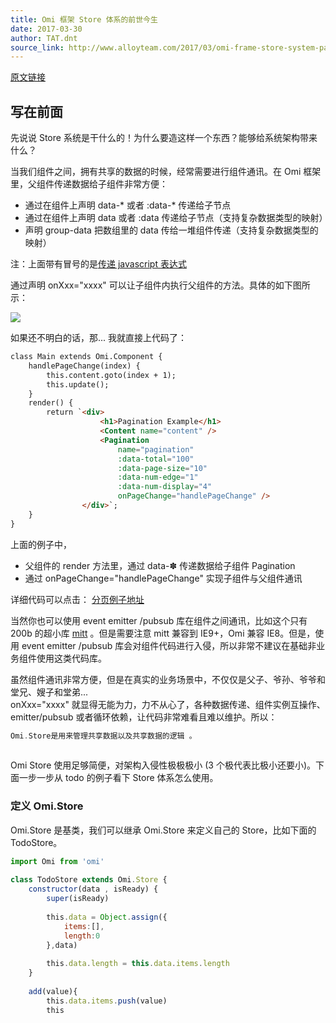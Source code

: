 ```yaml
---
title: Omi 框架 Store 体系的前世今生
date: 2017-03-30
author: TAT.dnt
source_link: http://www.alloyteam.com/2017/03/omi-frame-store-system-past-and-present/
---
```


<!-- {% raw %} - for jekyll -->

[原文链接](https://github.com/AlloyTeam/omi/tree/master/tutorial)

## 写在前面

先说说 Store 系统是干什么的！为什么要造这样一个东西？能够给系统架构带来什么？

当我们组件之间，拥有共享的数据的时候，经常需要进行组件通讯。在 Omi 框架里，父组件传递数据给子组件非常方便：

-   通过在组件上声明 data-\* 或者 :data-\* 传递给子节点
-   通过在组件上声明 data 或者 :data 传递给子节点（支持复杂数据类型的映射）
-   声明 group-data 把数组里的 data 传给一堆组件传递（支持复杂数据类型的映射）

注：上面带有冒号的是[传递 javascript 表达式](https://github.com/AlloyTeam/omi/blob/master/tutorial/js-expression.md)  

通过声明 onXxx="xxxx" 可以让子组件内执行父组件的方法。具体的如下图所示：

![](http://images2015.cnblogs.com/blog/105416/201703/105416-20170323100946955-1938506287.jpg)

如果还不明白的话，那... 我就直接上代码了：

```html
class Main extends Omi.Component {
    handlePageChange(index) {
        this.content.goto(index + 1);
        this.update();
    }
    render() {
        return `<div>
                    <h1>Pagination Example</h1>
                    <Content name="content" />
                    <Pagination
                        name="pagination"
                        :data-total="100"
                        :data-page-size="10"
                        :data-num-edge="1"
                        :data-num-display="4"　　　　　
                        onPageChange="handlePageChange" />
                </div>`;
    }
}
```

上面的例子中，

-   父组件的 render 方法里，通过 data-✽ 传递数据给子组件 Pagination
-   通过 onPageChange="handlePageChange" 实现子组件与父组件通讯

详细代码可以点击： [分页例子地址](https://github.com/AlloyTeam/omi/tree/master/example/pagination)

当然你也可以使用 event emitter /pubsub 库在组件之间通讯，比如这个只有 200b 的超小库 [mitt](https://github.com/developit/mitt) 。但是需要注意 mitt 兼容到 IE9+，Omi 兼容 IE8。但是，使用 event emitter /pubsub 库会对组件代码进行入侵，所以非常不建议在基础非业务组件使用这类代码库。

虽然组件通讯非常方便，但是在真实的业务场景中，不仅仅是父子、爷孙、爷爷和堂兄、嫂子和堂弟...  
onXxx="xxxx" 就显得无能为力，力不从心了，各种数据传递、组件实例互操作、 emitter/pubsub 或者循环依赖，让代码非常难看且难以维护。所以：

```go
Omi.Store是用来管理共享数据以及共享数据的逻辑 。
 
```

Omi Store 使用足够简便，对架构入侵性极极极小 (3 个极代表比极小还要小)。下面一步一步从 todo 的例子看下 Store 体系怎么使用。

### 定义 Omi.Store

Omi.Store 是基类，我们可以继承 Omi.Store 来定义自己的 Store，比如下面的 TodoStore。

```javascript
import Omi from 'omi'
 
class TodoStore extends Omi.Store {
    constructor(data , isReady) {
        super(isReady)
 
        this.data = Object.assign({
            items:[],
            length:0
        },data)
 
        this.data.length = this.data.items.length
    }
 
    add(value){
        this.data.items.push(value)
        this
```


<!-- {% endraw %} - for jekyll -->